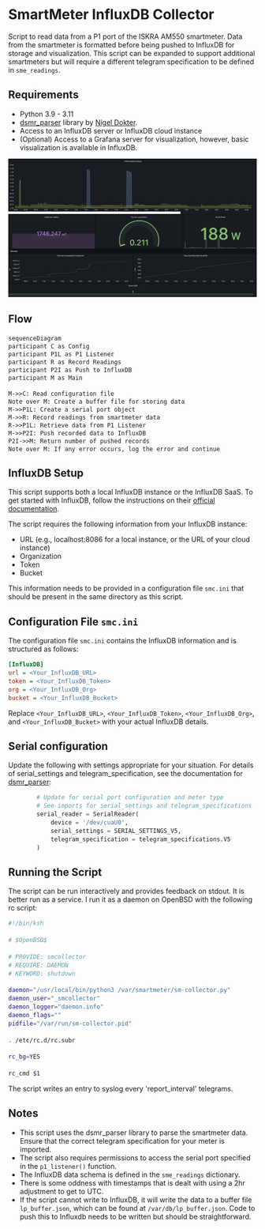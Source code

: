 # SmartMeter InfluxDB Collector

Script to read data from a P1 port of the ISKRA AM550 smartmeter. Data from the smartmeter is formatted before being pushed to InfluxDB for storage and visualization. This script can be expanded to support additional smartmeters but will require a different telegram specification to be defined in `sme_readings`. 

## Requirements

- Python 3.9 - 3.11
- [dsmr_parser](https://github.com/ndokter/dsmr_parser) library by [Nigel Dokter](https://github.com/ndokter).
- Access to an InfluxDB server or InfluxDB cloud instance
- (Optional) Access to a Grafana server for visualization, however, basic visualization is available in InfluxDB.

![Sample Grafana Dashboard](images/grafana.png)

## Flow

```mermaid
sequenceDiagram
participant C as Config
participant P1L as P1 Listener
participant R as Record Readings
participant P2I as Push to InfluxDB
participant M as Main

M->>C: Read configuration file
Note over M: Create a buffer file for storing data
M->>P1L: Create a serial port object
M->>R: Record readings from smartmeter data
R->>P1L: Retrieve data from P1 Listener
M->>P2I: Push recorded data to InfluxDB
P2I->>M: Return number of pushed records
Note over M: If any error occurs, log the error and continue
```

## InfluxDB Setup

This script supports both a local InfluxDB instance or the InfluxDB SaaS. To get started with InfluxDB, follow the instructions on their [official documentation](https://docs.influxdata.com/influxdb/v2.0/get-started/).

The script requires the following information from your InfluxDB instance:

- URL (e.g., localhost:8086 for a local instance, or the URL of your cloud instance)
- Organization
- Token
- Bucket

This information needs to be provided in a configuration file `smc.ini` that should be present in the same directory as this script. 

## Configuration File `smc.ini`

The configuration file `smc.ini` contains the InfluxDB information and is structured as follows:

```ini
[InfluxDB]
url = <Your_InfluxDB_URL>
token = <Your_InfluxDB_Token>
org = <Your_InfluxDB_Org>
bucket = <Your_InfluxDB_Bucket>
```

Replace `<Your_InfluxDB_URL>`, `<Your_InfluxDB_Token>`, `<Your_InfluxDB_Org>`, and `<Your_InfluxDB_Bucket>` with your actual InfluxDB details.

## Serial configuration

Update the following with settings appropriate for your situation. For details of serial_settings and telegram_specification, see the documentation for [dsmr_parser](https://github.com/ndokter/dsmr_parser): 

```python
        # Update for serial port configuration and meter type
        # See imports for serial_settings and telegram_specifications
        serial_reader = SerialReader(
            device = '/dev/cuaU0',
            serial_settings = SERIAL_SETTINGS_V5,
            telegram_specification = telegram_specifications.V5
        )
```

## Running the Script

The script can be run interactively and provides feedback on stdout. It is better run as a service. I run it as a daemon on OpenBSD with the following rc script:

```sh
#!/bin/ksh

# $OpenBSD$

# PROVIDE: smcollector
# REQUIRE: DAEMON
# KEYWORD: shutdown

daemon="/usr/local/bin/python3 /var/smartmeter/sm-collector.py"
daemon_user="_smcollector"
daemon_logger="daemon.info"
daemon_flags=""
pidfile="/var/run/sm-collector.pid"

. /etc/rc.d/rc.subr

rc_bg=YES

rc_cmd $1
```
The script writes an entry to syslog every 'report_interval' telegrams.
## Notes

- This script uses the dsmr_parser library to parse the smartmeter data. Ensure that the correct telegram specification for your meter is imported.
- The script also requires permissions to access the serial port specified in the `p1_listener()` function.
- The InfluxDB data schema is defined in the `sme_readings` dictionary. 
- There is some oddness with timestamps that is dealt with using a 2hr adjustment to get to UTC. 
- If the script cannot write to InfluxDB, it will write the data to a buffer file `lp_buffer.json`, which can be found at `/var/db/lp_buffer.json`. Code to push this to Influxdb needs to be written but should be straightforward. 

